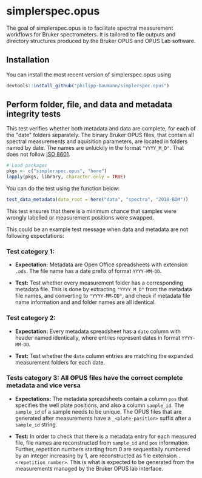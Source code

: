 
<!-- README.md is generated from README.Rmd. Please edit that file -->
simplerspec.opus
================

The goal of simplerspec.opus is to facilitate spectral measurement workflows for Bruker spectrometers. It is tailored to file outputs and directory structures produced by the Bruker OPUS and OPUS Lab software.

Installation
------------

You can install the most recent version of simplerspec.opus using

``` r
devtools::install_github("philipp-baumann/simplerspec.opus")
```

Perform folder, file, and data and metadata integrity tests
-----------------------------------------------------------

This test verifies whether both metadata and data are complete, for each of the "date" folders separately. The binary Bruker OPUS files, that contain all spectral measurements and aquisition parameters, are located in folders named by date. The names are unluckily in the format `"YYYY_M_D"`. That does not follow
[ISO 8601](https://en.wikipedia.org/wiki/ISO_8601).

``` r
# Load packages
pkgs <- c("simplerspec.opus", "here")
lapply(pkgs, library, character.only = TRUE)
```

You can do the test using the function below:

``` r
test_data_metadata(data_root = here("data", "spectra", "2018-BDM"))
```

This test ensures that there is a minimum chance that samples were wrongly labelled or measurement positions were swapped.

This could be an example test message when data and metadata are not following expectations:

### Test category 1:

-   **Expectation:** Metadata are Open Office spreadsheets with extension `.ods`. The file name has a date prefix of format `YYYY-MM-DD`.

-   **Test:** Test whether every measurement folder has a corresponding metadata file. This is done by extracting `"YYYY_M_D"` from the metadata file names, and converting to `"YYYY-MM-DD"`, and check if metadata file name information and and folder names are all identical.

### Test category 2:

-   **Expectation:** Every metadata spreadsheet has a `date` column with header named identically, where entries represent dates in format `YYYY-MM-DD`.

-   **Test:** Test whether the `date` column entries are matching the expanded measurement folders for each date.

### Tests category 3: All OPUS files have the correct complete metadata and vice versa

-   **Expectations:** The metadata spreadsheets contain a column `pos` that specifies the well plate positions, and also a column `sample_id`. The `sample_id` of a sample needs to be unique. The OPUS files that are generated after measurements have a `_<plate-position>` suffix after a `sample_id` string.

-   **Test:** In order to check that there is a metadata entry for each measured file, file names are reconstructed from `sample_id` and `pos` information. Further, repetition numbers starting from 0 are sequentially numbered by an integer increasing by 1, are reconstructed as file extension
    `.<repetition_number>`. This is what is expected to be generated from the measurements managed by the Bruker OPUS lab interface.
